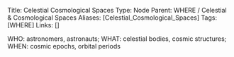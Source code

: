 Title: Celestial Cosmological Spaces
Type: Node
Parent: WHERE / Celestial & Cosmological Spaces
Aliases: [Celestial_Cosmological_Spaces]
Tags: [WHERE]
Links: []

WHO: astronomers, astronauts; WHAT: celestial bodies, cosmic structures; WHEN: cosmic epochs, orbital periods

